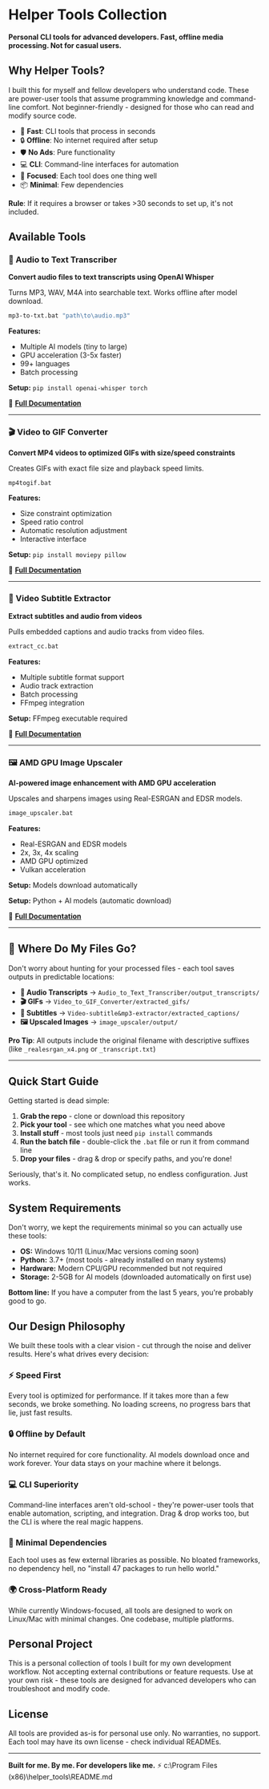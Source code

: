 # Helper Tools Collection

**Personal CLI tools for advanced developers. Fast, offline media processing. Not for casual users.**

## Why Helper Tools?

I built this for myself and fellow developers who understand code. These are power-user tools that assume programming knowledge and command-line comfort. Not beginner-friendly - designed for those who can read and modify source code.

- 🚀 **Fast**: CLI tools that process in seconds
- 🔒 **Offline**: No internet required after setup
- 🛡️ **No Ads**: Pure functionality
- 💻 **CLI**: Command-line interfaces for automation
- 🎯 **Focused**: Each tool does one thing well
- 📦 **Minimal**: Few dependencies

**Rule**: If it requires a browser or takes >30 seconds to set up, it's not included.

## Available Tools

### 🎵 Audio to Text Transcriber
**Convert audio files to text transcripts using OpenAI Whisper**

Turns MP3, WAV, M4A into searchable text. Works offline after model download.

```bash
mp3-to-txt.bat "path\to\audio.mp3"
```

**Features:**
- Multiple AI models (tiny to large)
- GPU acceleration (3-5x faster)
- 99+ languages
- Batch processing

**Setup:** `pip install openai-whisper torch`

📖 **[Full Documentation](Audio_to_Text_Transcriber/README.md)**

---

### 🎬 Video to GIF Converter
**Convert MP4 videos to optimized GIFs with size/speed constraints**

Creates GIFs with exact file size and playback speed limits.

```bash
mp4togif.bat
```

**Features:**
- Size constraint optimization
- Speed ratio control
- Automatic resolution adjustment
- Interactive interface

**Setup:** `pip install moviepy pillow`

📖 **[Full Documentation](Video_to_GIF_Converter/README.md)**

---

### 📝 Video Subtitle Extractor
**Extract subtitles and audio from videos**

Pulls embedded captions and audio tracks from video files.

```bash
extract_cc.bat
```

**Features:**
- Multiple subtitle format support
- Audio track extraction
- Batch processing
- FFmpeg integration

**Setup:** FFmpeg executable required

📖 **[Full Documentation](Video-subtitle&mp3-extractor/README.md)**

---

### 🖼️ AMD GPU Image Upscaler
**AI-powered image enhancement with AMD GPU acceleration**

Upscales and sharpens images using Real-ESRGAN and EDSR models.

```bash
image_upscaler.bat
```

**Features:**
- Real-ESRGAN and EDSR models
- 2x, 3x, 4x scaling
- AMD GPU optimized
- Vulkan acceleration

**Setup:** Models download automatically

**Setup:** Python + AI models (automatic download)

📖 **[Full Documentation](image_upscaler/README.md)**

---

## 📂 Where Do My Files Go?

Don't worry about hunting for your processed files - each tool saves outputs in predictable locations:

- **🎵 Audio Transcripts** → `Audio_to_Text_Transcriber/output_transcripts/`
- **🎬 GIFs** → `Video_to_GIF_Converter/extracted_gifs/`
- **📝 Subtitles** → `Video-subtitle&mp3-extractor/extracted_captions/`
- **🖼️ Upscaled Images** → `image_upscaler/output/`

**Pro Tip**: All outputs include the original filename with descriptive suffixes (like `_realesrgan_x4.png` or `_transcript.txt`)

---

## Quick Start Guide

Getting started is dead simple:

1. **Grab the repo** - clone or download this repository
2. **Pick your tool** - see which one matches what you need above
3. **Install stuff** - most tools just need `pip install` commands
4. **Run the batch file** - double-click the `.bat` file or run it from command line
5. **Drop your files** - drag & drop or specify paths, and you're done!

Seriously, that's it. No complicated setup, no endless configuration. Just works.

## System Requirements

Don't worry, we kept the requirements minimal so you can actually use these tools:

- **OS:** Windows 10/11 (Linux/Mac versions coming soon)
- **Python:** 3.7+ (most tools - already installed on many systems)
- **Hardware:** Modern CPU/GPU recommended but not required
- **Storage:** 2-5GB for AI models (downloaded automatically on first use)

**Bottom line:** If you have a computer from the last 5 years, you're probably good to go.

## Our Design Philosophy

We built these tools with a clear vision - cut through the noise and deliver results. Here's what drives every decision:

### ⚡ Speed First
Every tool is optimized for performance. If it takes more than a few seconds, we broke something. No loading screens, no progress bars that lie, just fast results.

### 🔒 Offline by Default
No internet required for core functionality. AI models download once and work forever. Your data stays on your machine where it belongs.

### 💻 CLI Superiority
Command-line interfaces aren't old-school - they're power-user tools that enable automation, scripting, and integration. Drag & drop works too, but the CLI is where the real magic happens.

### 🎯 Minimal Dependencies
Each tool uses as few external libraries as possible. No bloated frameworks, no dependency hell, no "install 47 packages to run hello world."

### 🌍 Cross-Platform Ready
While currently Windows-focused, all tools are designed to work on Linux/Mac with minimal changes. One codebase, multiple platforms.

## Personal Project

This is a personal collection of tools I built for my own development workflow. Not accepting external contributions or feature requests. Use at your own risk - these tools are designed for advanced developers who can troubleshoot and modify code.

## License

All tools are provided as-is for personal use only. No warranties, no support. Each tool may have its own license - check individual READMEs.

---

**Built for me. By me. For developers like me.** ⚡</content>
<parameter name="filePath">c:\Program Files (x86)\helper_tools\README.md